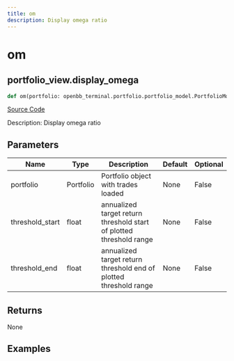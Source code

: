 ```yaml
---
title: om
description: Display omega ratio
---
```

# om

## portfolio_view.display_omega

```python
def om(portfolio: openbb_terminal.portfolio.portfolio_model.PortfolioModel, threshold_start: float, threshold_end: float) -> None:
```
[Source Code](https://github.com/OpenBB-finance/OpenBBTerminal/tree/main/openbb_terminal/portfolio/portfolio_view.py#L1685)

Description: Display omega ratio

## Parameters

| Name | Type | Description | Default | Optional |
| ---- | ---- | ----------- | ------- | -------- |
| portfolio | Portfolio | Portfolio object with trades loaded | None | False |
| threshold_start | float | annualized target return threshold start of plotted threshold range | None | False |
| threshold_end | float | annualized target return threshold end of plotted threshold range | None | False |

## Returns

None

## Examples

